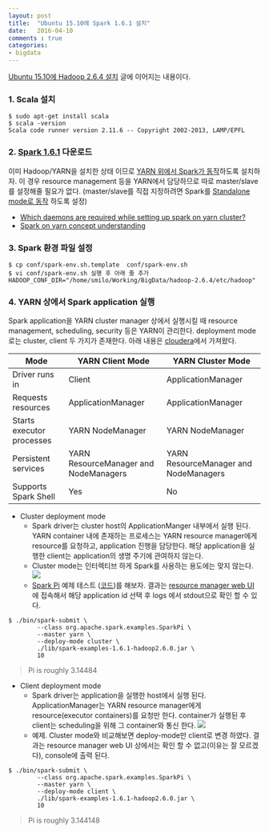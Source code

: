 ```yaml
---
layout: post
title:  "Ubuntu 15.10에 Spark 1.6.1 설치"
date:   2016-04-10
comments : true
categories:
- bigdata
---
```


[Ubuntu 15.10에 Hadoop 2.6.4 설치](http://githubsmilo.github.io/Ubuntu%2015.10%EC%97%90%20hadoop%202.6.4%20%EC%84%A4%EC%B9%98) 글에 이어지는 내용이다.

### 1. Scala 설치

```shell
$ sudo apt-get install scala
$ scala -version
Scala code runner version 2.11.6 -- Copyright 2002-2013, LAMP/EPFL
```

### 2. [Spark 1.6.1](http://spark.apache.org/downloads.html) 다운로드
이미 Hadoop/YARN을 설치한 상태 이므로 [YARN 위에서 Spark가 동작](http://spark.apache.org/docs/latest/running-on-yarn.html)하도록 설치하자. 이 경우 resource management 등을 YARN에서 담당하므로 따로 master/slave를 설정해줄 필요가 없다. (master/slave를 직접 지정하려면 Spark를 [Standalone mode로 동작](http://spark.apache.org/docs/latest/spark-standalone.html) 하도록 설정)

* [Which daemons are required while setting up spark on yarn cluster?](https://stackoverflow.com/questions/35121498/which-daemons-are-required-while-setting-up-spark-on-yarn-cluster)
* [Spark on yarn concept understanding](http://stackoverflow.com/questions/24909958/spark-on-yarn-concept-understanding)

### 3. Spark 환경 파일 설정

```shell
$ cp conf/spark-env.sh.template  conf/spark-env.sh 
$ vi conf/spark-env.sh 실행 후 아래 줄 추가
HADOOP_CONF_DIR="/home/smilo/Working/BigData/hadoop-2.6.4/etc/hadoop"
```

### 4. YARN 상에서 Spark application 실행

Spark application을 YARN cluster manager 상에서 실행시킬 때 resource management, scheduling, security 등은 YARN이 관리한다. deployment mode로는 cluster, client 두 가지가 존재한다. 아래 내용은 [cloudera](http://www.cloudera.com/documentation/enterprise/5-5-x/topics/cdh_ig_running_spark_on_yarn.html)에서 가져왔다.

Mode | YARN Client Mode | YARN Cluster Mode
-----|------------------|------------------
Driver runs in | Client | ApplicationManager
Requests resources | ApplicationManager | ApplicationManager
Starts executor processes | YARN NodeManager | YARN NodeManager
Persistent services | YARN ResourceManager and NodeManagers | YARN ResourceManager and NodeManagers
Supports Spark Shell | Yes | No

* Cluster deployment mode
  * Spark driver는 cluster host의 ApplicationManger 내부에서 실행 된다. YARN container 내에 존재하는 프로세스는 YARN resource manager에게 resource를 요청하고, application 진행을 담당한다. 해당 application을 실행한 client는 application의 생명 주기에 관여하지 않는다.
  * Cluster mode는 인터렉티브 하게 Spark를 사용하는 용도에는 맞지 않는다.
![](http://www.cloudera.com/documentation/enterprise/5-5-x/images/310x246xspark-yarn-cluster.png.pagespeed.ic.NiGsXTRPJE.png)
  * [Spark Pi](https://docs.hortonworks.com/HDPDocuments/HDP2/HDP-2.3.0/bk_spark-quickstart/content/run_spark_pi.html) 예제 테스트 ([코드](https://github.com/apache/spark/blob/master/examples/src/main/scala/org/apache/spark/examples/SparkPi.scala))를 해보자. 결과는 [resource manager web UI](http://localhost:8088)에 접속해서 해당 application id 선택 후 logs 에서 stdout으로 확인 할 수 있다.

```shell
$ ./bin/spark-submit \
        --class org.apache.spark.examples.SparkPi \
        --master yarn \
        --deploy-mode cluster \
        ./lib/spark-examples-1.6.1-hadoop2.6.0.jar \
        10
```
> Pi is roughly 3.14484

* Client deployment mode
  * Spark driver는 application을 실행한 host에서 실행 된다. ApplicationManager는 YARN resource manager에게 resource(executor containers)를 요청만 한다. container가 실행된 후 client는 scheduling을 위해 그 container와 통신 한다.
![](http://www.cloudera.com/documentation/enterprise/5-5-x/images/310x246xspark-yarn-client.png.pagespeed.ic.3zz707T7n-.png)
  * 예제. Cluster mode와 비교해보면 deploy-mode만 client로 변경 하였다. 결과는 resource manager web UI 상에서는 확인 할 수 없고(이유는 잘 모르겠다), console에 출력 된다.

```shell
$ ./bin/spark-submit \
        --class org.apache.spark.examples.SparkPi \
        --master yarn \
        --deploy-mode client \
        ./lib/spark-examples-1.6.1-hadoop2.6.0.jar \
        10
```
> Pi is roughly 3.144148

